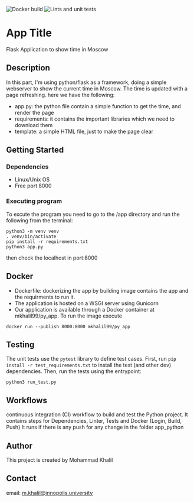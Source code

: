 ![Docker build](https://github.com/Khalil19-99/Devops-labs/actions/workflows/docker.yml/badge.svg)
![Lints and unit tests](https://github.com/Khalil19-99/Devops-labs/actions/workflows/lint_and_test.yml/badge.svg)


# App Title

Flask Application to show time in Moscow

## Description

In this part, I'm using python/flask as a framework, doing a simple webserver to show the current time in Moscow. The time is updated with a page refreshing.
here we have the following:
* app.py: the python file contain a simple function to get the time, and render the page
* requirements: it contains the important libraries which we need to download them
* template: a simple HTML file, just to make the page clear


## Getting Started

### Dependencies

* Linux/Unix OS
* Free port 8000

### Executing program
To excute the program you need to go to the  /app directory and run the following from the terminal:

```
python3 -m venv venv
. venv/bin/activate
pip install -r requirements.txt
python3 app.py
```

then check the localhost in port:8000

## Docker


- Dockerfile: dockerizing the app by building image contains the app and the requirments to run it.
- The application is hosted on a WSGI server using Gunicorn
- Our application is available through a Docker container at mkhalil99/py_app. To run the image execute
```
docker run --publish 8000:8000 mkhalil99/py_app
```

## Testing

The unit tests use the `pytest` library to define test cases.
First, run `pip install -r test_requirements.txt` to install the test (and other dev) dependencies.
Then, run the tests using the entrypoint:

```
python3 run_test.py
```

## Workflows

continuous integration (CI) workflow to build and test the Python project.
It contains steps for Dependencies, Linter, Tests and Docker (Login, Build, Push)
It runs if there is any push for any change in the folder app_python


## Author 
This project is created by Mohammad Khalil 

## Contact 
email: m.khalil@innopolis.university

